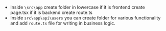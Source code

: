 - Inside `\src\app` create folder in lowercase if it is frontend create page.tsx
if it is backend create route.ts
- Inside `src\app\api\users` you can create folder for various functionality and add
`route.ts` file for writing in business logic.